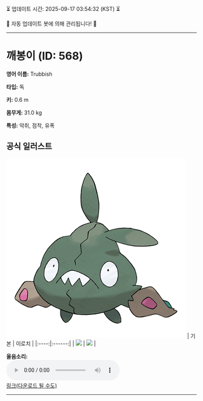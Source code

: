 
⏳ 업데이트 시간: 2025-09-17 03:54:32 (KST) ⏳

🤖 자동 업데이트 봇에 의해 관리됩니다! 🤖

---

# 깨봉이 (ID: 568)
**영어 이름:** Trubbish

**타입:** 독

**키:** 0.6 m

**몸무게:** 31.0 kg

**특성:** 악취, 점착, 유폭

## 공식 일러스트
![](https://raw.githubusercontent.com/PokeAPI/sprites/master/sprites/pokemon/other/official-artwork/568.png)
| 기본 | 이로치 |
|:----:|:------:|
| <img src="http://play.pokemonshowdown.com/sprites/ani/trubbish.gif" width="200"> | <img src="http://play.pokemonshowdown.com/sprites/ani-shiny/trubbish.gif" width="200"> |

**울음소리:**<br><audio controls src="https://raw.githubusercontent.com/PokeAPI/cries/main/cries/pokemon/latest/568.ogg"></audio><br> [링크(다운로드 될 수도)](https://raw.githubusercontent.com/PokeAPI/cries/main/cries/pokemon/latest/568.ogg)


---
